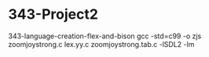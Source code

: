 # 343-Project2
343-language-creation-flex-and-bison
gcc -std=c99 -o zjs zoomjoystrong.c lex.yy.c zoomjoystrong.tab.c -lSDL2 -lm
